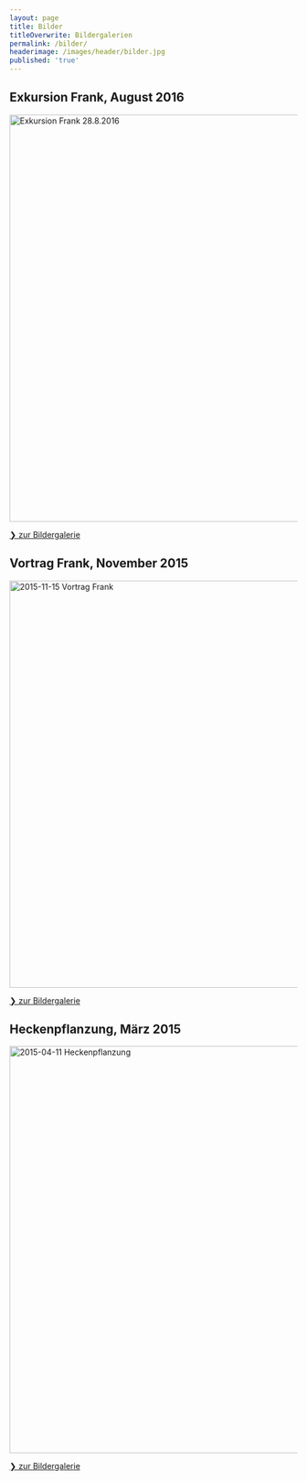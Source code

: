 ```yaml
---
layout: page
title: Bilder
titleOverwrite: Bildergalerien
permalink: /bilder/
headerimage: /images/header/bilder.jpg
published: 'true'
---
```


## Exkursion Frank, August 2016

<a data-flickr-embed="true"  href="https://www.flickr.com/photos/146766715@N05/albums/72157670103658283" title="Exkursion Frank 28.8.2016"><img src="https://c6.staticflickr.com/9/8792/28781702293_3ba3a71cf8_z.jpg" width="950" height="712" alt="Exkursion Frank 28.8.2016"></a><script async src="//embedr.flickr.com/assets/client-code.js" charset="utf-8"></script>

<a class="button expanded" href="https://www.flickr.com/photos/146766715@N05/sets/72157672059693860/">&#10095; zur Bildergalerie</a>

## Vortrag Frank, November 2015

<a data-flickr-embed="true"  href="https://www.flickr.com/photos/144980889@N08/albums/72157670216714561" title="2015-11-15 Vortrag Frank"><img src="https://c8.staticflickr.com/8/7742/28139184871_55808422e5_z.jpg" width="950" height="712" alt="2015-11-15 Vortrag Frank"></a><script async src="//embedr.flickr.com/assets/client-code.js" charset="utf-8"></script>

<a class="button expanded" href="https://www.flickr.com/gp/144980889@N08/7Ea2Uw">&#10095; zur Bildergalerie</a>

## Heckenpflanzung, März 2015

<a data-flickr-embed="true"  href="https://www.flickr.com/photos/144980889@N08/albums/72157670783671176" title="2015-04-11 Heckenpflanzung"><img src="https://c2.staticflickr.com/9/8611/27601569273_ea33af3c0f_z.jpg" width="950" height="712" alt="2015-04-11 Heckenpflanzung"></a><script async src="//embedr.flickr.com/assets/client-code.js" charset="utf-8"></script>

<a class="button expanded" href="https://www.flickr.com/gp/144980889@N08/8aMwWF">&#10095; zur Bildergalerie</a>
